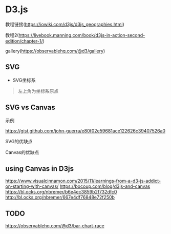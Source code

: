 # D3.js

教程链接(https://iowiki.com/d3js/d3js_geographies.html)

教程2(https://livebook.manning.com/book/d3js-in-action-second-edition/chapter-1/)

gallery(https://observablehq.com/@d3/gallery)

## SVG

* SVG坐标系

> 左上角为坐标系原点

## SVG vs Canvas

示例

https://gist.github.com/john-guerra/e80f02e59681ace122626c39407526a0

SVG的优缺点

Canvas的优缺点

## using Canvas in D3js

https://www.visualcinnamon.com/2015/11/learnings-from-a-d3-js-addict-on-starting-with-canvas/
https://bocoup.com/blog/d3js-and-canvas
https://bl.ocks.org/nbremer/b6e4ec3859b2f732dfc0
http://bl.ocks.org/nbremer/667e4df76848e72f250b

## TODO

https://observablehq.com/@d3/bar-chart-race
